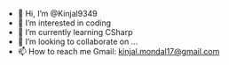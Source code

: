 - 👋 Hi, I’m @Kinjal9349
- 👀 I’m interested in coding
- 🌱 I’m currently learning CSharp
- 💞️ I’m looking to collaborate on ...
- 📫 How to reach me Gmail: kinjal.mondal17@gmail.com

<!---
Kinjal9349/Kinjal9349 is a ✨ special ✨ repository because its `README.md` (this file) appears on your GitHub profile.
You can click the Preview link to take a look at your changes.
--->
